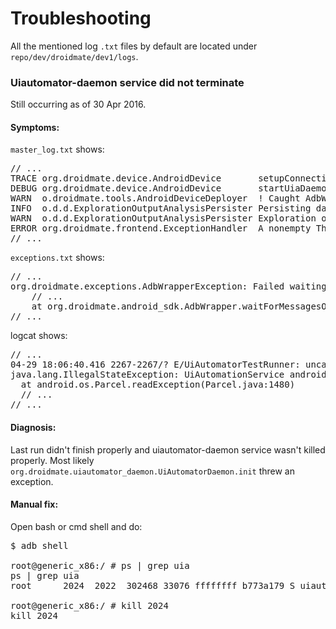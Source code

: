 # Troubleshooting

All the mentioned log `.txt` files by default are located under `repo/dev/droidmate/dev1/logs`.

### Uiautomator-daemon service did not terminate ###

Still occurring as of 30 Apr 2016.

#### Symptoms:
`master_log.txt` shows:

<pre>
// ...
TRACE org.droidmate.device.AndroidDevice       setupConnection(emulator-5554) / this.startUiaDaemon()
DEBUG org.droidmate.device.AndroidDevice       startUiaDaemon()
WARN  o.droidmate.tools.AndroidDeviceDeployer  ! Caught AdbWrapperException in setupDevice(deviceIndex: 0). Adding as a cause to an ExplorationException. Then adding to the collected exceptions list.
INFO  o.d.d.ExplorationOutputAnalysisPersister Persisting data from exploration output.
WARN  o.d.d.ExplorationOutputAnalysisPersister Exploration output is empty! Aborting data extraction.
ERROR org.droidmate.frontend.ExceptionHandler  A nonempty ThrowablesCollection was thrown during DroidMate run. Each of the 1 Throwables will now be logged.
// ...
</pre>

`exceptions.txt` shows:
<pre>
// ...
org.droidmate.exceptions.AdbWrapperException: Failed waiting for at least 1 messages on logcat. actual messages count before timeout: 0,  s/n: emulator-5554, messageTag: uiautomator-daemon_server_start_tag, minMessageCount: 1, waitTimeout: 20000, queryDelay: 2000
	// ...
	at org.droidmate.android_sdk.AdbWrapper.waitForMessagesOnLogcat(AdbWrapper.groovy:376) ~[main/:na]
// ...
</pre>

logcat shows:
<pre>
// ...
04-29 18:06:40.416 2267-2267/? E/UiAutomatorTestRunner: uncaught exception
java.lang.IllegalStateException: UiAutomationService android.accessibilityservice.IAccessibilityServiceClient$Stub$Proxy@acfd8658already registered!
  at android.os.Parcel.readException(Parcel.java:1480)
  // ...
// ...
</pre>

#### Diagnosis:
Last run didn't finish properly and uiautomator-daemon service wasn't killed properly. Most likely `org.droidmate.uiautomator_daemon.UiAutomatorDaemon.init` threw an exception.

#### Manual fix:
Open bash or cmd shell and do:
<pre>
$ adb shell

root@generic_x86:/ # ps | grep uia
ps | grep uia
root      2024  2022  302468 33076 ffffffff b773a179 S uiautomator

root@generic_x86:/ # kill 2024
kill 2024
</pre>
